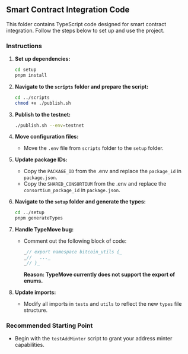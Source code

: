## Smart Contract Integration Code

This folder contains TypeScript code designed for smart contract integration. Follow the steps below to set up and use the project.

### Instructions

1. ****Set up dependencies:****
   ```bash
   cd setup
   pnpm install
   ```

2. ****Navigate to the** `scripts` **folder and prepare the script:****
   ```bash
   cd ../scripts
   chmod +x ./publish.sh
   ```

3. ****Publish to the testnet:****
   ```bash
   ./publish.sh --env=testnet
   ```

4. ****Move configuration files:****
   - Move the `.env` file from `scripts` folder to the `setup` folder.

5. ****Update package IDs:****
   - Copy the `PACKAGE_ID` from the .env and replace the `package_id` in `package.json`.
   - Copy the `SHARED_CONSORTIUM` from the .env and replace the `consortium_package_id` in `package.json`.

6. ****Navigate to the** `setup` **folder and generate the types:****
   ```bash
   cd ../setup
   pnpm generateTypes
   ```
7. ****Handle TypeMove bug:****
   - Comment out the following block of code:
     ```typescript
     _// export namespace bitcoin_utils {_
     _//   ..._
     _// }_
     ```
     __Reason: TypeMove currently does not support the export of enums.__

8. ****Update imports:****
   - Modify all imports in `tests` and `utils` to reflect the new `types` file structure.

### Recommended Starting Point

- Begin with the `testAddMinter` script to grant your address minter capabilities.
